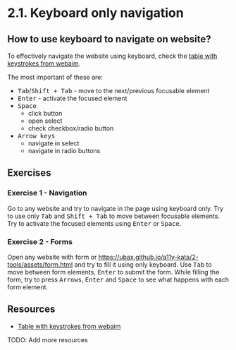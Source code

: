 # 2.1. Keyboard only navigation

## How to use keyboard to navigate on website?

To effectively navigate the website using keyboard, check the [table with keystrokes from webaim](https://webaim.org/techniques/keyboard/#testing).

The most important of these are:

- <kbd>Tab</kbd>/<kbd>Shift + Tab</kbd> - move to the next/previous focusable element
- <kbd>Enter</kbd> - activate the focused element
- <kbd>Space</kbd>
  - click button
  - open select
  - check checkbox/radio button
- <kbd>Arrow keys</kbd>
  - navigate in select
  - navigate in radio buttons

## Exercises

### Exercise 1 - Navigation

Go to any website and try to navigate in the page using keyboard only. Try to use only <kbd>Tab</kbd> and <kbd>Shift + Tab</kbd> to move between focusable elements. Try to activate the focused elements using <kbd>Enter</kbd> or <kbd>Space</kbd>.

### Exercise 2 - Forms

Open any website with form or https://ubax.github.io/a11y-kata/2-tools/assets/form.html and try to fill it using only keyboard. Use <kbd>Tab</kbd> to move between form elements, <kbd>Enter</kbd> to submit the form. While filling the form, try to press <kbd>Arrows</kbd>, <kbd>Enter</kbd> and <kbd>Space</kbd> to see what happens with each form element.

## Resources

- [Table with keystrokes from webaim](https://webaim.org/techniques/keyboard/#testing)

TODO: Add more resources
